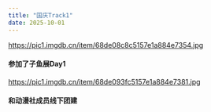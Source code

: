 ```yaml
---
title: "国庆Track1"
date: 2025-10-01
---
```


https://pic1.imgdb.cn/item/68de08c8c5157e1a884e7354.jpg

#### 参加了子鱼展Day1

https://pic1.imgdb.cn/item/68de093fc5157e1a884e7381.jpg

#### 和动漫社成员线下团建
